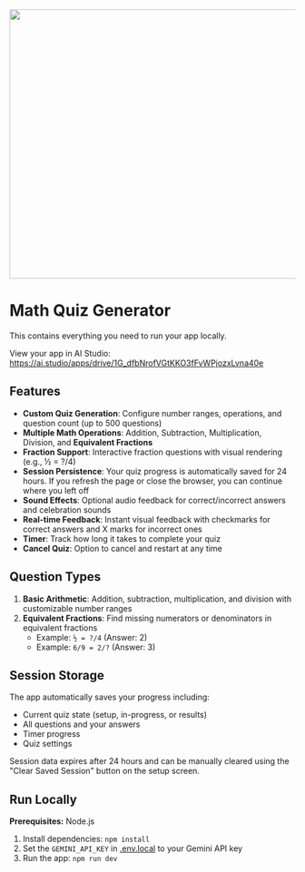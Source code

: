 <div align="center">
<img width="1200" height="475" alt="GHBanner" src="https://github.com/user-attachments/assets/0aa67016-6eaf-458a-adb2-6e31a0763ed6" />
</div>

# Math Quiz Generator

This contains everything you need to run your app locally.

View your app in AI Studio: https://ai.studio/apps/drive/1G_dfbNrofVGtKKO3fFvWPjozxLvna40e

## Features

- **Custom Quiz Generation**: Configure number ranges, operations, and question count (up to 500 questions)
- **Multiple Math Operations**: Addition, Subtraction, Multiplication, Division, and **Equivalent Fractions**
- **Fraction Support**: Interactive fraction questions with visual rendering (e.g., ½ = ?/4)
- **Session Persistence**: Your quiz progress is automatically saved for 24 hours. If you refresh the page or close the browser, you can continue where you left off
- **Sound Effects**: Optional audio feedback for correct/incorrect answers and celebration sounds
- **Real-time Feedback**: Instant visual feedback with checkmarks for correct answers and X marks for incorrect ones
- **Timer**: Track how long it takes to complete your quiz
- **Cancel Quiz**: Option to cancel and restart at any time

## Question Types

1. **Basic Arithmetic**: Addition, subtraction, multiplication, and division with customizable number ranges
2. **Equivalent Fractions**: Find missing numerators or denominators in equivalent fractions
   - Example: `½ = ?/4` (Answer: 2)
   - Example: `6/9 = 2/?` (Answer: 3)

## Session Storage

The app automatically saves your progress including:
- Current quiz state (setup, in-progress, or results)
- All questions and your answers
- Timer progress
- Quiz settings

Session data expires after 24 hours and can be manually cleared using the "Clear Saved Session" button on the setup screen.

## Run Locally

**Prerequisites:**  Node.js


1. Install dependencies:
   `npm install`
2. Set the `GEMINI_API_KEY` in [.env.local](.env.local) to your Gemini API key
3. Run the app:
   `npm run dev`
